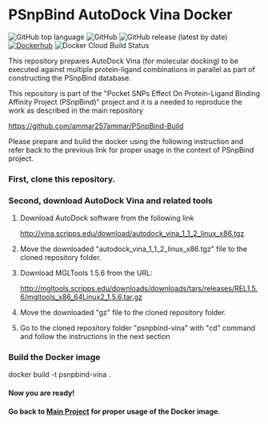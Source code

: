 # PSnpBind AutoDock Vina Docker

![GitHub top language](https://img.shields.io/github/languages/top/ammar257ammar/psnpbind-vina) ![GitHub](https://img.shields.io/github/license/ammar257ammar/psnpbind-vina) ![GitHub release (latest by date)](https://img.shields.io/github/v/release/ammar257ammar/psnpbind-vina) [![Dockerhub](https://img.shields.io/badge/Dockerhub-aammar%2Fpsnpbind--vina-green)](https://hub.docker.com/r/aammar/psnpbind-vina) ![Docker Cloud Build Status](https://img.shields.io/docker/cloud/build/aammar/psnpbind-vina)

This repository prepares AutoDock Vina (for molecular docking) to be executed against multiple protein-ligand combinations in parallel as part of constructing the PSnpBind database.

This repository is part of the "Pocket SNPs Effect On Protein-Ligand Binding Affinity Project (PSnpBind)" project and it is a needed to reproduce the work as described in the main repository 

https://github.com/ammar257ammar/PSnpBind-Build

Please prepare and build the docker using the following instruction and refer back to the previous link for proper usage in the context of PSnpBind project.

### First, clone this repository.


### Second, download AutoDock Vina and related tools

1. Download AutoDock software from the following link

   http://vina.scripps.edu/download/autodock_vina_1_1_2_linux_x86.tgz

2. Move the downloaded "autodock_vina_1_1_2_linux_x86.tgz" file to the cloned repository folder.

3. Download MGLTools 1.5.6 from the URL:

   http://mgltools.scripps.edu/downloads/downloads/tars/releases/REL1.5.6/mgltools_x86_64Linux2_1.5.6.tar.gz

4. Move the downloaded "gz" file to the cloned repository folder. 

5. Go to the cloned repository folder "psnpbind-vina" with "cd" command and follow the instructions in the next section

### Build the Docker image

docker build -t psnpbind-vina .

#### Now you are ready! 

#### Go back to [Main Project](https://github.com/ammar257ammar/pocket-snps-effect-binding-affinity) for proper usage of the Docker image.


